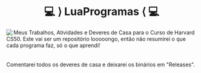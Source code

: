 <h1 align="center">💻 ⟩ LuaProgramas ⟨ 💻</h1>
<img align="left" src="./program.gif">

Meus Trabalhos, Atividades e Deveres de Casa para o Curso de Harvard CS50. Este vai ser um repositório looooongo, então não resumirei o que cada programa faz, só o que aprendi!  
<br>
<br>
Comentarei todos os deveres de casa e deixarei os binários em "Releases".
